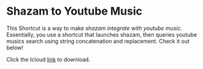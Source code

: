 # Shazam to Youtube Music

This Shortcut is a way to make *shazam integrate with youtube music*. Essentially, you use a shortcut that launches shazam, then queries youtube musics search using string concatenation and replacement. Check it out below!

Click the Icloud <a href="https://www.icloud.com/shortcuts/30b05cebef2d40579903b283301faf96">link</a> to download.
